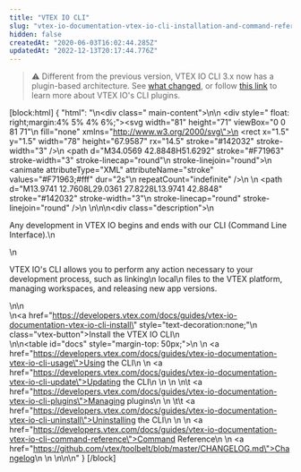 ```yaml
---
title: "VTEX IO CLI"
slug: "vtex-io-documentation-vtex-io-cli-installation-and-command-reference"
hidden: false
createdAt: "2020-06-03T16:02:44.285Z"
updatedAt: "2022-12-13T20:17:44.776Z"
---
```


> ⚠️ D️ifferent from the previous version, VTEX IO CLI 3.x now has a plugin-based architecture. See [what changed](https://developers.vtex.com/vtex-developer-docs/changelog/new-version-of-vtex-io-cli-released), or follow [this link](https://developers.vtex.com/docs/guides/vtex-io-documentation-vtex-io-cli-plugins) to learn more about VTEX IO's CLI plugins.

[block:html]
{
  "html": "<style>\n    .description p {\n        font-size: 16px;\n        text-align: justify;\n    }\n\n    #docs,\n    #docs tr,\n    #docs td,\n    #docs a {\n        padding-left: 0;\n        border: 0;\n        border-top: 0;\n        outline: 0;\n        background-color: transparent !important;\n        text-decoration: none;\n    }\n\n    #docs a:hover {\n        text-decoration: underline;\n    }\n\n    .vtex-button{\n        background-color: #f71963;\n        color: #fff!important;\n        padding: 1rem 1.5rem;\n        border-radius: 6px;\n        font-style: normal;\n        font-size: .875rem;\n        line-height: 125%;\n        text-align: center;\n        letter-spacing: .5px;\n        font-weight: 400;\n    }\n    .vtex-button:hover{\n        background-color: rgb(217,22,87);\n    }\n</style>\n<div class=\" main-content\">\n\n                <div style=\" float: right;margin:4% 5% 4% 6%;\"><svg width=\"81\" height=\"71\" viewBox=\"0 0 81 71\"\n                        fill=\"none\" xmlns=\"http://www.w3.org/2000/svg\">\n                        <rect x=\"1.5\" y=\"1.5\" width=\"78\" height=\"67.9587\" rx=\"14.5\" stroke=\"#142032\" stroke-width=\"3\" />\n                        <path d=\"M34.0569 42.8848H51.6292\" stroke=\"#F71963\" stroke-width=\"3\" stroke-linecap=\"round\"\n                            stroke-linejoin=\"round\">\n                            <animate attributeType=\"XML\" attributeName=\"stroke\" values=\"#F71963;#fff\" dur=\"2s\"\n                                repeatCount=\"indefinite\" />\n                        </path>\n                        <path d=\"M13.9741 12.7608L29.0361 27.8228L13.9741 42.8848\" stroke=\"#142032\" stroke-width=\"3\"\n                            stroke-linecap=\"round\" stroke-linejoin=\"round\" />\n                    </svg>\n</div>\n\n<div class=\"description\">\n    <p>Any development in VTEX IO begins and ends with our CLI (Command Line Interface).\n    </p>\n    <p>VTEX IO's CLI allows you to perform any action necessary to your development process, such as linking\n        local\n        files to the VTEX platform, managing workspaces, and releasing new app versions.</p>\n</div>\n<br>\n<a href=\"https://developers.vtex.com/docs/guides/vtex-io-documentation-vtex-io-cli-install\" style=\"text-decoration:none;\"\n    class=\"vtex-button\">Install the VTEX IO CLI</a>\n<br>\n\n<table id=\"docs\" style=\"margin-top: 50px;\">\n    <tr>\n        <td><a href=\"https://developers.vtex.com/docs/guides/vtex-io-documentation-vtex-io-cli-usage\">Using the CLI</a></td>\n       \n        <td><a href=\"https://developers.vtex.com/docs/guides/vtex-io-documentation-vtex-io-cli-update\">Updating the CLI</a></td>\n \n    </tr>\n    <tr>\n\t      <td><a href=\"https://developers.vtex.com/docs/guides/vtex-io-documentation-vtex-io-cli-plugins\">Managing plugins</a></td>\n  \n    \t\t <td><a href=\"https://developers.vtex.com/docs/guides/vtex-io-documentation-vtex-io-cli-uninstall\">Uninstalling the CLI</a></td>\n    </tr>\n    <tr>\n        <td><a href=\"https://developers.vtex.com/docs/guides/vtex-io-documentation-vtex-io-cli-command-reference\">Command Reference</a></td>\n      \n        <td><a href=\"https://github.com/vtex/toolbelt/blob/master/CHANGELOG.md\">Changelog</a></td>\n       \n    </tr>\n</table>\n\n</div>"
}
[/block]
